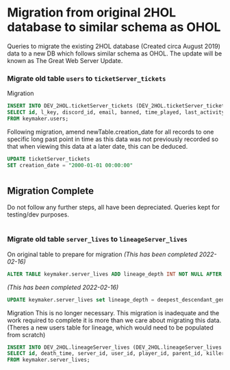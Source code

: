 # Migration from original 2HOL database to similar schema as OHOL
Queries to migrate the existing 2HOL database (Created circa August 2019) data to a new DB which follows similar schema as OHOL.
The update will be known as The Great Web Server Update.

### Migrate old table `users` to `ticketServer_tickets`
Migration
```SQL
INSERT INTO DEV_2HOL.ticketServer_tickets (DEV_2HOL.ticketServer_tickets.key_id, DEV_2HOL.ticketServer_tickets.login_key, DEV_2HOL.ticketServer_tickets.discord_id, DEV_2HOL.ticketServer_tickets.email, DEV_2HOL.ticketServer_tickets.blocked, DEV_2HOL.ticketServer_tickets.time_played, DEV_2HOL.ticketServer_tickets.last_activity)
SELECT id, l_key, discord_id, email, banned, time_played, last_activity
FROM keymaker.users;
```

Following migration, amend newTable.creation_date for all records to one specific long past point in time as this data was not previously recorded so that when viewing this data at a later date, this can be deduced.
```SQL
UPDATE ticketServer_tickets
SET creation_date = "2000-01-01 00:00:00"
```

#
#
#
## Migration Complete
Do not follow any further steps, all have been depreciated.
Queries kept for testing/dev purposes.
#
#
#

### Migrate old table `server_lives` to `lineageServer_lives`
On original table to prepare for migration *(This has been completed 2022-02-16)*
```SQL
ALTER TABLE keymaker.server_lives ADD lineage_depth INT NOT NULL AFTER deepest_descendant_life_id;
```

*(This has been completed 2022-02-16)*
```SQL
UPDATE keymaker.server_lives set lineage_depth = deepest_descendant_generation - generation WHERE deepest_descendant_generation != -1 and generation != -1;
```

Migration
This is no longer necessary. This migration is inadequate and the work required to complete it is more than we care about migrating this data. (Theres a new users table for lineage, which would need to be populated from scratch)
```SQL
INSERT INTO DEV_2HOL.lineageServer_lives (DEV_2HOL.lineageServer_lives.id, DEV_2HOL.lineageServer_lives.death_time, DEV_2HOL.lineageServer_lives.server_id, DEV_2HOL.lineageServer_lives.user_id, DEV_2HOL.lineageServer_lives.player_id, DEV_2HOL.lineageServer_lives.parent_id, DEV_2HOL.lineageServer_lives.killer_id, DEV_2HOL.lineageServer_lives.death_cause, DEV_2HOL.lineageServer_lives.display_id, DEV_2HOL.lineageServer_lives.age, DEV_2HOL.lineageServer_lives.name, DEV_2HOL.lineageServer_lives.male, DEV_2HOL.lineageServer_lives.last_words, DEV_2HOL.lineageServer_lives.generation, DEV_2HOL.lineageServer_lives.eve_life_id, DEV_2HOL.lineageServer_lives.deepest_descendant_generation, DEV_2HOL.lineageServer_lives.deepest_descendant_life_id, DEV_2HOL.lineageServer_lives.lineage_depth)
SELECT id, death_time, server_id, user_id, player_id, parent_id, killer_id, death_cause, display_id, age, name, male, last_words, generation, eve_life_id, deepest_descendant_generation, deepest_descendant_life_id, lineage_depth
FROM keymaker.server_lives;
```